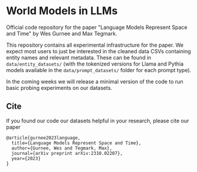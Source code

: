 # World Models in LLMs

Official code repository for the paper "Language Models Represent Space and Time" by Wes Gurnee and Max Tegmark.

This repository contains all experimental infrastructure for the paper. We expect most users to just be interested in the cleaned data CSVs containing entity names and relevant metadata. These can be found in `data/entity_datasets/` (with the tokenized versions for Llama and Pythia models available in the `data/prompt_datasets/` folder for each prompt type).

In the coming weeks we will release a minimal version of the code to run basic probing experiments on our datasets.

## Cite

If you found our code our datasets helpful in your research, please cite our paper
```
@article{gurnee2023language,
  title={Language Models Represent Space and Time},
  author={Gurnee, Wes and Tegmark, Max},
  journal={arXiv preprint arXiv:2310.02207},
  year={2023}
}
```
